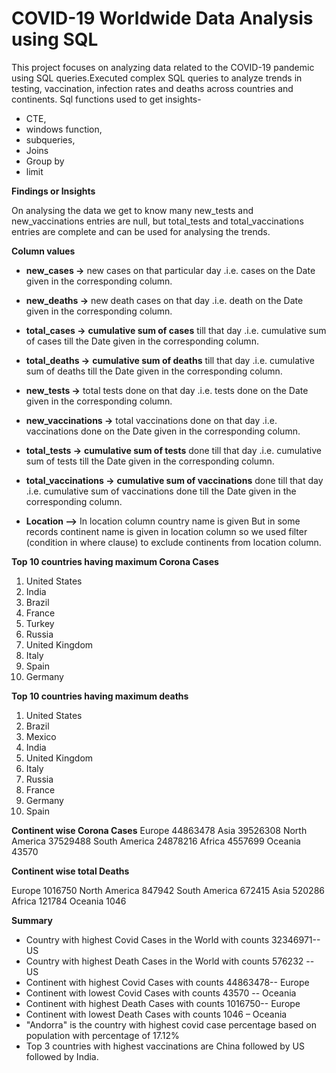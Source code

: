 # COVID-19 Worldwide Data Analysis using SQL

This project focuses on analyzing data related to the COVID-19 pandemic using SQL queries.Executed complex SQL queries to analyze trends in testing, vaccination,  infection rates and deaths across countries and continents.
Sql functions used to get insights-
-	CTE,
-	windows function,
-	subqueries,
-	Joins
-	Group by
-	limit


**Findings or Insights**

On analysing the data we get to know many new_tests and new_vaccinations entries are null, but total_tests and total_vaccinations entries are complete and can be used for analysing the trends.

**Column values**

- **new_cases ->**  new cases on that particular day
 .i.e. cases on the Date given in the corresponding column.

- **new_deaths ->** new death cases on that day
 .i.e. death on the Date given in the corresponding column.

- **total_cases ->** **cumulative sum of cases** till that day 
.i.e. cumulative sum of cases till the Date given in the corresponding column.

- **total_deaths ->** **cumulative sum of deaths** till that day 
.i.e. cumulative sum of deaths till the Date given in the corresponding column.

- **new_tests ->**  total tests  done on that day
 .i.e. tests done on the Date given in the corresponding column.

- **new_vaccinations ->** total vaccinations done on that day
 .i.e. vaccinations done on the Date given in the corresponding column.

- **total_tests ->** **cumulative sum of tests** done till that day 
.i.e. cumulative sum of tests till the Date given in the corresponding column.

- **total_vaccinations ->** **cumulative sum of vaccinations** done till that day 
.i.e. cumulative sum of vaccinations done till the Date given in the corresponding column.

- **Location –>** In location column country name is given 
But in some records continent name is given in location column so we used filter (condition in where clause) to exclude continents from location column.

**Top 10 countries having maximum Corona Cases**
1.	United States
2.	India
3.	Brazil
4.	France
5.	Turkey
6.	Russia
7.	United Kingdom
8.	Italy
9.	Spain
10.	Germany

**Top 10 countries having maximum deaths** 
1.	United States
2.	Brazil
3.	Mexico
4.	India
5.	United Kingdom
6.	Italy
7.	Russia
8.	France
9.	Germany
10.	Spain

**Continent wise Corona Cases**
Europe                   44863478
Asia	                    39526308
North America	           37529488
South America	           24878216
Africa	                  4557699
Oceania	                 43570


**Continent wise total Deaths**

Europe	              1016750
North America        847942
South America	       672415
Asia	                520286
Africa	              121784
Oceania	             1046


**Summary**
-	Country with highest Covid Cases in the World with counts 32346971-- US 
-	Country with highest  Death Cases in the World with counts 576232 -- US 
-	Continent with highest Covid Cases with counts 44863478-- Europe
-	Continent with lowest Covid Cases with counts 43570 -- Oceania 
-	Continent with highest Death Cases with counts 1016750-- Europe
-	Continent with lowest Death Cases with counts 1046 – Oceania
-	"Andorra" is the country with highest covid case percentage based on population
with percentage of 17.12%
-	Top 3 countries with highest vaccinations are China followed by US followed by India.

